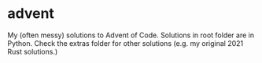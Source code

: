 # advent

My (often messy) solutions to Advent of Code. Solutions in root folder are in
Python. Check the extras folder for other solutions (e.g. my original 2021 Rust
solutions.)
